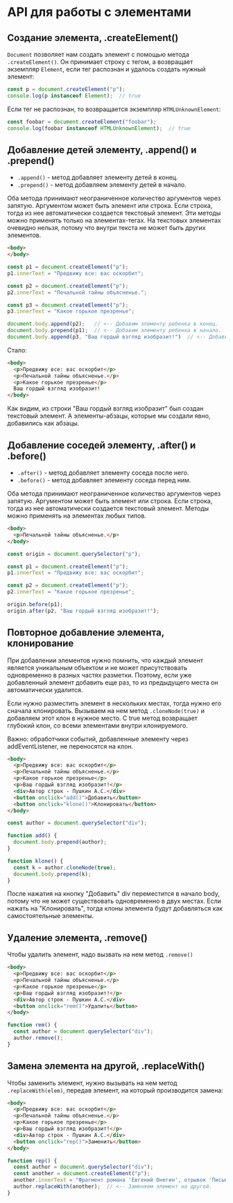 # API для работы с элементами

## Создание элемента, .createElement()

`Document` позволяет нам создать элемент с помощью метода `.createElement()`. Он принимает строку с тегом, а возвращает экземпляр `Element`, если тег распознан и удалось создать нужный элемент:

```javascript
const p = document.createElement("p");
console.log(p instanceof Element);  // true
```

Если тег не распознан, то возвращается экземпляр `HTMLUnknownElement`:

```javascript
const foobar = document.createElement("foobar");
console.log(foobar instanceof HTMLUnknownElement);  // true
```

## Добавление детей элементу, .append() и .prepend()

* `.append()` - метод добавляет элементу детей в конец.
* `.prepend()` - метод добавляем элементу детей в начало.

Оба метода принимают неограниченное количество аргументов через запятую. Аргументом может быть элемент или строка. Если строка, тогда из нее автоматически создается текстовый элемент. Эти методы можно применять только на элементах-тегах. На текстовых элементах очевидно нельзя, потому что внутри текста не может быть других элементов.

```html
<body>
</body>
```

```javascript
const p1 = document.createElement("p");
p1.innerText = "Предвижу все: вас оскорбит";

const p2 = document.createElement("p");
p2.innerText = "Печальной тайны объясненье.";

const p3 = document.createElement("p");
p3.innerText = "Какое горькое презренье";

document.body.append(p2);   // <-- Добавим элементу ребенка в конец.
document.body.prepend(p1);  // <-- Добавим элементу ребенка в начало.
document.body.append(p3, "Ваш гордый взгляд изобразит!")  // <-- Добавим разом несколько детей.
```

Стало:

```html
<body>
  <p>Предвижу все: вас оскорбит</p>
  <p>Печальной тайны объясненье.</p>
  <p>Какое горькое презренье</p>
  Ваш гордый взгляд изобразит!
</body>
```

Как видим, из строки "Ваш гордый взгляд изобразит" был создан текстовый элемент. А элементы-абзацы, которые мы создали явно, добавились как абзацы.

## Добавление соседей элементу, .after() и .before()

* `.after()` - метод добавляет элементу соседа после него.
* `.before()` - метод добавляет элементу соседа перед ним.

Оба метода принимают неограниченное количество аргументов через запятую. Аргументом может быть элемент или строка. Если строка, тогда из нее автоматически создается текстовый элемент. Методы можно применять на элементах любых типов.

```html
<body>
  <p>Печальной тайны объясненье.</p>
</body>
```

```javascript
const origin = document.querySelector("p");

const p1 = document.createElement("p");
p1.innerText = "Предвижу все: вас оскорбит";

const p2 = document.createElement("p");
p2.innerText = "Какое горькое презренье";

origin.before(p1);
origin.after(p2, "Ваш гордый взгляд изобразит!");
```

## Повторное добавление элемента, клонирование

При добавлении элементов нужно помнить, что каждый элемент является уникальным объектом и не может присутствовать одновременно в разных частях разметки. Поэтому, если уже добавленный элемент добавить еще раз, то из предыдущего места он автоматически удалится.

Если нужно разместить элемент в нескольких местах, тогда нужно его сначала клонировать. Вызываем на нем метод `.cloneNode(true)` и добавляем этот клон в нужное место. С true метод возвращает глубокий клон, со всеми элементами внутри клонируемого.

Важно: обработчики событий, добавленные элементу через addEventListener, не переносятся на клон.

```html
<body>
  <p>Предвижу все: вас оскорбит</p>
  <p>Печальной тайны объясненье.</p>
  <p>Какое горькое презренье</p>
  <p>Ваш гордый взгляд изобразит!</p>
  <div>Автор строк - Пушкин А.С.</div>
  <button onclick="add()">Добавить</button>
  <button onclick="klone()">Клонировать</button>
</body>
```

```javascript
const author = document.querySelector("div");

function add() {
  document.body.prepend(author);
}

function klone() {
  const k = author.cloneNode(true);
  document.body.prepend(k);
}
```

После нажатия на кнопку "Добавить" div переместится в начало body, потому что не может существовать одновременно в двух местах. Если нажать на "Клонировать", тогда клоны элемента будут добавляться как самостоятельные элементы.

## Удаление элемента, .remove()

Чтобы удалить элемент, надо вызвать на нем метод `.remove()`

```html
<body>
  <p>Предвижу все: вас оскорбит</p>
  <p>Печальной тайны объясненье.</p>
  <p>Какое горькое презренье</p>
  <p>Ваш гордый взгляд изобразит!</p>
  <div>Автор строк - Пушкин А.С.</div>
  <button onclick="rem()">Удалить</button>
</body>
```

```javascript
function rem() {
  const author = document.querySelector("div");
  author.remove();
}
```

## Замена элемента на другой, .replaceWith()

Чтобы заменить элемент, нужно вызывать на нем метод `.replaceWith(elem)`, передав элемент, на который производится замена:

```html
<body>
  <p>Предвижу все: вас оскорбит</p>
  <p>Печальной тайны объясненье.</p>
  <p>Какое горькое презренье</p>
  <p>Ваш гордый взгляд изобразит!</p>
  <div>Автор строк - Пушкин А.С.</div>
  <button onclick="rep()">Заменить</button>
</body>
```

```javascript
function rep() {
  const author = document.querySelector("div");
  const another = document.createElement("p");
  another.innerText = "Фрагмент романа 'Евгений Онегин', отрывок 'Письма Онегина к Татьяне.'";
  author.replaceWith(another);  // <-- Заменяем элемент на другой.
}
```





